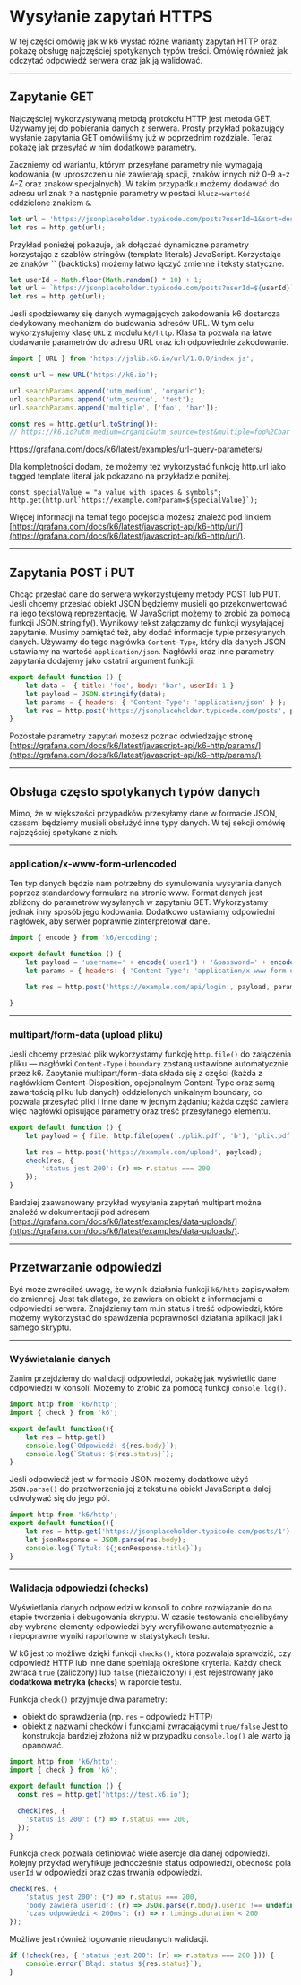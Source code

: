 # Wysyłanie zapytań HTTPS

W tej części omówię jak w k6 wysłać różne warianty zapytań HTTP oraz pokażę obsługę najczęściej spotykanych typów treści. Omówię również jak odczytać odpowiedź serwera oraz jak ją walidować.

---

## Zapytanie GET

Najczęściej wykorzystywaną metodą protokołu HTTP jest metoda GET. Używamy jej do pobierania danych z serwera. Prosty przykład pokazujący wysłanie zapytania GET omówiliśmy już w poprzednim rozdziale. Teraz pokażę jak przesyłać w nim dodatkowe parametry.

Zaczniemy od wariantu, którym przesyłane parametry nie wymagają kodowania (w uproszczeniu nie zawierają spacji, znaków innych niż 0-9 a-z A-Z oraz znaków specjalnych). W takim przypadku możemy dodawać do adresu url znak `?` a następnie parametry w postaci `klucz=wartość` oddzielone znakiem `&`.

```javascript
let url = 'https://jsonplaceholder.typicode.com/posts?userId=1&sort=desc';
let res = http.get(url);
```

Przykład ponieżej pokazuje, jak dołączać dynamiczne parametry korzystając z szablów stringów (template literals) JavaScript. Korzystając ze znaków \`\` (backticks) możemy łatwo łączyć zmienne i teksty statyczne.

```javascript
let userId = Math.floor(Math.random() * 10) + 1;
let url = `https://jsonplaceholder.typicode.com/posts?userId=${userId}`;
let res = http.get(url);
```

Jeśli spodziewamy się danych wymagających zakodowania k6 dostarcza dedykowany mechanizm do budowania adresów URL. W tym celu wykorzystujemy klasę `URL` z modułu `k6/http`. Klasa ta pozwala na łatwe dodawanie parametrów do adresu URL oraz ich odpowiednie zakodowanie.

```javascript
import { URL } from 'https://jslib.k6.io/url/1.0.0/index.js';

const url = new URL('https://k6.io');

url.searchParams.append('utm_medium', 'organic');
url.searchParams.append('utm_source', 'test');
url.searchParams.append('multiple', ['foo', 'bar']);

const res = http.get(url.toString());
// https://k6.io?utm_medium=organic&utm_source=test&multiple=foo%2Cbar

```

https://grafana.com/docs/k6/latest/examples/url-query-parameters/

Dla kompletności dodam, że możemy też wykorzystać funkcję http.url jako tagged template literal jak pokazano na przykładzie poniżej.


```
const specialValue = "a value with spaces & symbols";
http.get(http.url`https://example.com?param=${specialValue}`);
```

Więcej informacji na temat tego podejścia możesz znaleźć pod linkiem [https://grafana.com/docs/k6/latest/javascript-api/k6-http/url/](https://grafana.com/docs/k6/latest/javascript-api/k6-http/url/).

---

## Zapytania POST i PUT

Chcąc przesłać dane do serwera wykorzystujemy metody POST lub PUT. Jeśli chcemy przesłać obiekt JSON będziemy musieli go przekonwertować na jego tekstową reprezentację. W JavaScript możemy to zrobić za pomocą funkcji JSON.stringify(). Wynikowy tekst załączamy do funkcji wysyłającej zapytanie. Musimy  pamiętać też, aby dodać informacje typie przesyłanych danych. Używamy do tego nagłówka `Content-Type`, który dla danych JSON ustawiamy na wartość `application/json`. Nagłówki oraz inne parametry zapytania dodajemy jako ostatni argument funkcji.

```javascript
export default function () {
    let data =  { title: 'foo', body: 'bar', userId: 1 }
    let payload = JSON.stringify(data);
    let params = { headers: { 'Content-Type': 'application/json' } };    
    let res = http.post('https://jsonplaceholder.typicode.com/posts', payload, params);
}
```

Pozostałe parametry zapytań możesz poznać odwiedzając stronę [https://grafana.com/docs/k6/latest/javascript-api/k6-http/params/](https://grafana.com/docs/k6/latest/javascript-api/k6-http/params/).

---

## Obsługa często spotykanych typów danych

Mimo, że w większości przypadków przesyłamy dane w formacie JSON, czasami będziemy musieli obsłużyć inne typy danych. W tej sekcji omówię najczęściej spotykane z nich.

---

### application/x-www-form-urlencoded

Ten typ danych będzie nam potrzebny do symulowania wysyłania danych poprzez standardowy formularz na stronie www. Format danych jest zbliżony do parametrów wysyłanych w zapytaniu GET. Wykorzystamy jednak inny sposób jego kodowania. Dodatkowo ustawiamy odpowiedni nagłówek, aby serwer poprawnie zinterpretował dane.

```javascript
import { encode } from 'k6/encoding';

export default function () {
    let payload = 'username=' + encode('user1') + '&password=' + encode('pass1');
    let params = { headers: { 'Content-Type': 'application/x-www-form-urlencoded' } };

    let res = http.post('https://example.com/api/login', payload, params);

}
```

---

### multipart/form-data (upload pliku)

Jeśli chcemy przesłać plik wykorzystamy funkcję `http.file()` do załączenia pliku — nagłówki `Content-Type` i `boundary` zostaną ustawione automatycznie przez k6. Zapytanie multipart/form-data składa się z części (każda z nagłówkiem Content-Disposition, opcjonalnym Content-Type oraz samą zawartością pliku lub danych) oddzielonych unikalnym boundary, co pozwala przesyłać pliki i inne dane w jednym żądaniu; każda część zawiera więc nagłówki opisujące parametry oraz treść przesyłanego elementu.

```javascript
export default function () {
    let payload = { file: http.file(open('./plik.pdf', 'b'), 'plik.pdf') };

    let res = http.post('https://example.com/upload', payload);
    check(res, {
        'status jest 200': (r) => r.status === 200
    });
}
```

Bardziej zaawanowany przykład wysyłania zapytań multipart można znaleźć w dokumentacji pod adresem [https://grafana.com/docs/k6/latest/examples/data-uploads/](https://grafana.com/docs/k6/latest/examples/data-uploads/).

---

## Przetwarzanie odpowiedzi

Być może zwróciłeś uwagę, że wynik działania funkcji `k6/http` zapisywałem do zmiennej. Jest tak dlatego, że zawiera on obiekt z informacjami o odpowiedzi serwera. Znajdziemy tam m.in status i treść odpowiedzi, które możemy wykorzystać do spawdzenia poprawności działania aplikacji jak i samego skryptu. 

---

### Wyświetalanie danych

Zanim przejdziemy do walidacji odpowiedzi, pokażę jak wyświetlić dane odpowiedzi w konsoli. Możemy to zrobić za pomocą funkcji `console.log()`.

```javascript
import http from 'k6/http';
import { check } from 'k6';

export default function(){
    let res = http.get()
    console.log(`Odpowiedź: ${res.body}`);
    console.log(`Status: ${res.status}`);
}
```

Jeśli odpowiedź jest w formacie JSON możemy dodatkowo użyć `JSON.parse()` do przetworzenia jej z tekstu na obiekt JavaScript a dalej odwoływać się do jego pól. 

```javascript
import http from 'k6/http';
export default function(){
    let res = http.get('https://jsonplaceholder.typicode.com/posts/1')
    let jsonResponse = JSON.parse(res.body);
    console.log(`Tytuł: ${jsonResponse.title}`);
}
```

---

### Walidacja odpowiedzi (checks)
Wyświetlania danych odpowiedzi w konsoli to dobre rozwiązanie do na etapie tworzenia i debugowania skryptu. W czasie testowania chcielibyśmy aby wybrane elementy odpowiedzi były weryfikowane automatycznie a niepoprawne wyniki raportowne w statystykach testu.

W k6 jest to możliwe dzięki funkcji `checks()`, która pozwalaja sprawdzić, czy odpowiedź HTTP lub inne dane spełniają określone kryteria. Każdy check zwraca `true` (zaliczony) lub `false` (niezaliczony) i jest rejestrowany jako **dodatkowa metryka (`checks`)** w raporcie testu.

Funkcja `check()` przyjmuje dwa parametry: 
- obiekt do sprawdzenia (np. `res` – odpowiedź HTTP)
- obiekt z nazwami checków i funkcjami zwracającymi `true/false`
Jest to konstrukcja bardziej złożona niż w przypadku `console.log()` ale warto ją opanować.

```javascript
import http from 'k6/http';
import { check } from 'k6';

export default function () {
  const res = http.get('https://test.k6.io');
  
  check(res, {
    'status is 200': (r) => r.status === 200,
  });
}
```

Funkcja `check` pozwala definiować wiele asercje dla danej odpowiedzi. Kolejny przykład weryfikuje jednocześnie status odpowiedzi, obecność pola `userId` w odpowiedzi oraz czas trwania odpowiedzi.

```javascript
check(res, {
    'status jest 200': (r) => r.status === 200,
    'body zawiera userId': (r) => JSON.parse(r.body).userId !== undefined,
    'czas odpowiedzi < 200ms': (r) => r.timings.duration < 200
});
```

Możliwe jest również logowanie nieudanych walidacji.

```javascript
if (!check(res, { 'status jest 200': (r) => r.status === 200 })) {
    console.error(`Błąd: status ${res.status}`);
}
```